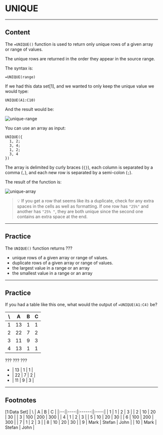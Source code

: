 ﻿---
author: Stefan-Stojanovic

type: normal

category: how to

links:
  - '[UNIQUE](https://support.google.com/docs/answer/3093198?hl=en){documentation}'

---

# UNIQUE

---
## Content

The `=UNIQUE()` function is used to return only unique rows of a given array or range of values.

The unique rows are returned in the order they appear in the source range.

The syntax is:

```plain-text
=UNIQUE(range)
```

If we had this data set[1], and we wanted to only keep the unique value we would type:

```plain-text
UNIQUE(A1:C10)
```

And the result would be:

![unique-range](https://img.enkipro.com/2b3403e142620d932627f8673a49b354.gif)

You can use an array as input:

```plain-text
UNIQUE({
  1, 2; 
  3, 4; 
  1, 2; 
  3, 4
})
```

The array is delimited by curly braces (`{}`), each column is separated by a comma (`,`), and each new row is separated by a semi-colon (`;`).

The result of the function is:

![unique-array](https://img.enkipro.com/2563add9963c85070f207d329f0f7e1f.gif)

> 💡 If you get a row that seems like its a duplicate, check for any extra spaces in the cells as well as formatting. 
> If one row has `"25%"` and another has `"25% "`, they are both unique since the second one contains an extra space at the end.

---
## Practice

The `UNIQUE()` function returns ???

- unique rows of a given array or range of values.
- duplicate rows of a given array or range of values.
- the largest value in a range or an array
- the smallest value in a range or an array

---
## Practice

If you had a table like this one, what would the output of `=UNIQUE(A1:C4)` be?

| \ | A  | B | C |
|---|----|---|---|
| 1 | 13 | 1 | 1 |
| 2 | 22 | 7 | 2 |
| 3 | 11 | 9 | 3 |
| 4 | 13 | 1 | 1 |

???
???
???

- | 13 | 1 | 1 |
- | 22 | 7 | 2 |
- | 11 | 9 | 3 |

---
## Footnotes

[1:Data Set]
| \  |   A  |    B   |   C  |
|:--:|:----:|:------:|:----:|
|  1 |   1  |    2   |   3  |
|  2 |  10  |   20   |  30  |
|  3 |  100 |   200  |  300 |
|  4 |   1  |    2   |   3  |
|  5 |  10  |   20   |  30  |
|  6 |  100 |   200  |  300 |
|  7 |   1  |    2   |   3  |
|  8 |  10  |   20   |  30  |
|  9 | Mark | Stefan | John |
| 10 | Mark | Stefan | John |